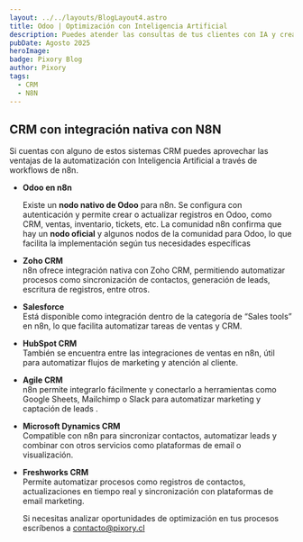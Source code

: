 ```yaml
---
layout: ../../layouts/BlogLayout4.astro
title: Odoo | Optimización con Inteligencia Artificial
description: Puedes atender las consultas de tus clientes con IA y crear automáticamente los leads en tu CRM
pubDate: Agosto 2025
heroImage:
badge: Pixory Blog
author: Pixory
tags:
  - CRM
  - N8N
---
```


  
## CRM con integración nativa con N8N

Si cuentas con alguno de estos sistemas CRM puedes aprovechar las ventajas de la automatización con Inteligencia Artificial a través de workflows de n8n.
 

- **Odoo en n8n** 

    Existe un **nodo nativo de Odoo** para n8n. Se configura con autenticación y permite crear o actualizar registros en Odoo, como CRM, ventas, inventario, tickets, etc. La comunidad n8n confirma que hay un **nodo oficial** y algunos nodos de la comunidad para Odoo, lo que facilita la implementación según tus necesidades específicas
    
- **Zoho CRM**  
    n8n ofrece integración nativa con Zoho CRM, permitiendo automatizar procesos como sincronización de contactos, generación de leads, escritura de registros, entre otros.
    
- **Salesforce**  
    Está disponible como integración dentro de la categoría de “Sales tools” en n8n, lo que facilita automatizar tareas de ventas y CRM.
    
- **HubSpot CRM**  
    También se encuentra entre las integraciones de ventas en n8n, útil para automatizar flujos de marketing y atención al cliente.
    
- **Agile CRM**  
    n8n permite integrarlo fácilmente y conectarlo a herramientas como Google Sheets, Mailchimp o Slack para automatizar marketing y captación de leads .
    
- **Microsoft Dynamics CRM**  
    Compatible con n8n para sincronizar contactos, automatizar leads y combinar con otros servicios como plataformas de email o visualización.
    
- **Freshworks CRM**  
    Permite automatizar procesos como registros de contactos, actualizaciones en tiempo real y sincronización con plataformas de email marketing.

   Si necesitas analizar oportunidades de optimización en tus procesos escríbenos a contacto@pixory.cl
       
    
